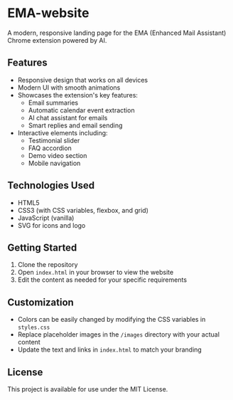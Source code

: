 # EMA-website

A modern, responsive landing page for the EMA (Enhanced Mail Assistant) Chrome extension powered by AI.

## Features

- Responsive design that works on all devices
- Modern UI with smooth animations
- Showcases the extension's key features:
  - Email summaries
  - Automatic calendar event extraction
  - AI chat assistant for emails
  - Smart replies and email sending
- Interactive elements including:
  - Testimonial slider
  - FAQ accordion
  - Demo video section
  - Mobile navigation

## Technologies Used

- HTML5
- CSS3 (with CSS variables, flexbox, and grid)
- JavaScript (vanilla)
- SVG for icons and logo

## Getting Started

1. Clone the repository
2. Open `index.html` in your browser to view the website
3. Edit the content as needed for your specific requirements

## Customization

- Colors can be easily changed by modifying the CSS variables in `styles.css`
- Replace placeholder images in the `/images` directory with your actual content
- Update the text and links in `index.html` to match your branding

## License

This project is available for use under the MIT License.